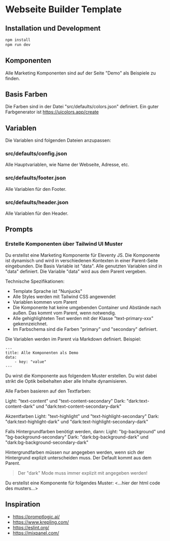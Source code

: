 # Webseite Builder Template

## Installation und Development

```bash
npm install
npm run dev
```

## Komponenten

Alle Marketing Komponenten sind auf der Seite "Demo" als Beispiele zu finden.

## Basis Farben

Die Farben sind in der Datei "src/defaults/colors.json" definiert.
Ein guter Farbgenerator ist https://uicolors.app/create

## Variablen

Die Variablen sind folgenden Dateien anzupassen:

### src/defaults/config.json

Alle Hauptvariablen, wie Name der Webseite, Adresse, etc.

### src/defaults/footer.json

Alle Variablen für den Footer.

### src/defaults/header.json

Alle Variablen für den Header.

## Prompts

### Erstelle Komponenten über Tailwind UI Muster

Du erstellst eine Marketing Komponente für Eleventy JS.
Die Komponente ist dynamisch und wird in verschiedenen Kontexten in einer Parent-Seite eingebunden. Die Basis Variable ist "data". Alle genutzten Variablen sind in "data" definiert.
Die Variable "data" wird aus dem Parent vergeben.

Technische Spezifikationen:

- Template Sprache ist "Nunjucks"
- Alle Styles werden mit Tailwind CSS angewendet
- Variablen kommen vom Parent
- Die Komponente hat keine umgebenden Container und Abstände nach außen. Das kommt vom Parent, wenn notwendig.
- Alle gehighlighteten Text werden mit der Klasse "text-primary-xxx" gekennzeichnet.
- Im Farbschema sind die Farben "primary" und "secondary" definiert.

Die Variablen werden im Parent via Markdown definiert.
Beispiel:

```
---
title: Alle Komponenten als Demo
data:
    - key: "value"
---
```

Du wirst die Komponente aus folgendem Muster erstellen.
Du wist dabei strikt die Optik beibehalten aber alle Inhalte dynamisieren.

Alle Farben basieren auf den Textfarben:

Light: "text-content" und "text-content-secondary"
Dark: "dark:text-content-dark" und "dark:text-content-secondary-dark"

Akzentfarben
Light: "text-highlight" und "text-highlight-secondary"
Dark: "dark:text-highlight-dark" und "dark:text-highlight-secondary-dark"

Falls Hintergrundfarben benötigt werden, dann:
Light: "bg-background" und "bg-background-secondary"
Dark: "dark:bg-background-dark" und "dark:bg-background-secondary-dark"

Hintergrundfarben müssen nur angegeben werden, wenn sich der Hintergrund explizit unterscheiden muss.
Der Default kommt aus dem Parent.

> Der "dark" Mode muss immer explizit mit angegeben werden!

Du erstellst eine Komponente für folgendes Muster:
<...hier der html code des musters...>

## Inspiration

- https://promptlogic.ai/
- https://www.krepling.com/
- https://eslint.org/
- https://mixpanel.com/
